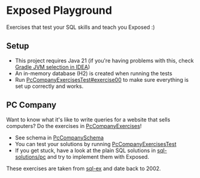 # Exposed Playground

Exercises that test your SQL skills and teach you Exposed :)

## Setup

* This project requires Java 21 (if you're having problems with this, check 
  [Gradle JVM selection in IDEA](https://www.jetbrains.com/help/idea/gradle-jvm-selection.html))
* An in-memory database (H2) is created when running the tests
* Run [PcCompanyExercisesTest#exercise00](src/test/kotlin/com/example/pc/PcCompanyExercisesTest.kt) 
  to make sure everything is set up correctly and works.

## PC Company

Want to know what it's like to write queries for a website that sells computers? 
Do the exercises in [PcCompanyExercises](src/main/kotlin/com/example/pc/PcCompanyExercises.kt)!
* See schema in [PcCompanySchema](src/main/kotlin/com/example/pc/PcCompanySchema.kt)
* You can test your solutions by running [PcCompanyExercisesTest](src/test/kotlin/com/example/pc/PcCompanyExercisesTest.kt)
* If you get stuck, have a look at the plain SQL solutions in [sql-solutions/pc](src/main/resources/sql-solutions/pc)
  and try to implement them with Exposed.

These exercises are taken from [sql-ex](https://sql-ex.ru/?Lang=1) and date back to 2002.
